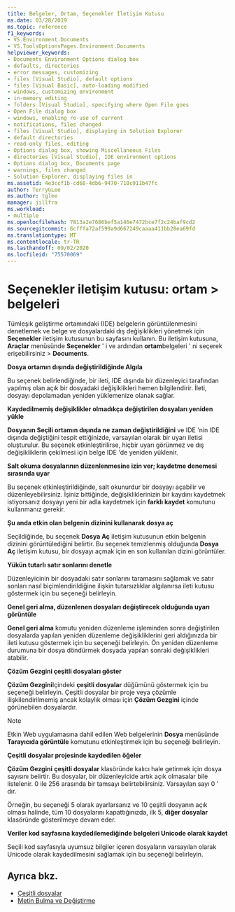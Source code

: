 ```yaml
---
title: Belgeler, Ortam, Seçenekler İletişim Kutusu
ms.date: 03/28/2019
ms.topic: reference
f1_keywords:
- VS.Environment.Documents
- VS.ToolsOptionsPages.Environment.Documents
helpviewer_keywords:
- Documents Environment Options dialog box
- defaults, directories
- error messages, customizing
- files [Visual Studio], default options
- files [Visual Basic], auto-loading modified
- windows, customizing environment
- in-memory editing
- folders [Visual Studio], specifying where Open File goes
- Open File dialog box
- windows, enabling re-use of current
- notifications, files changed
- files [Visual Studio], displaying in Solution Explorer
- default directories
- read-only files, editing
- Options dialog box, showing Miscellaneous Files
- directories [Visual Studio], IDE environment options
- Options dialog box, Documents page
- warnings, files changed
- Solution Explorer, displaying files in
ms.assetid: 4e3ccf1b-cd68-4db6-9470-710c911b47fc
author: TerryGLee
ms.author: tglee
manager: jillfra
ms.workload:
- multiple
ms.openlocfilehash: 7813a2e7686bef5a146e7472bce7f2c24baf9cd2
ms.sourcegitcommit: 6cfffa72af599a9d667249caaaa411bb28ea69fd
ms.translationtype: MT
ms.contentlocale: tr-TR
ms.lasthandoff: 09/02/2020
ms.locfileid: "75570069"
---
```

# <a name="options-dialog-box-environment--documents"></a>Seçenekler iletişim kutusu: ortam \> belgeleri

Tümleşik geliştirme ortamındaki (IDE) belgelerin görüntülenmesini denetlemek ve belge ve dosyalardaki dış değişiklikleri yönetmek için **Seçenekler** iletişim kutusunun bu sayfasını kullanın. Bu iletişim kutusuna, **Araçlar** menüsünde **Seçenekler** ' i ve ardından **ortam**belgeleri ' ni seçerek erişebilirsiniz  >  **Documents**.

**Dosya ortamın dışında değiştirildiğinde Algıla**

Bu seçenek belirlendiğinde, bir ileti, IDE dışında bir düzenleyici tarafından yapılmış olan açık bir dosyadaki değişiklikleri hemen bilgilendirir. İleti, dosyayı depolamadan yeniden yüklemenize olanak sağlar.

**Kaydedilmemiş değişiklikler olmadıkça değiştirilen dosyaları yeniden yükle**

**Dosyanın Seçili ortamın dışında ne zaman değiştirildiğini** ve IDE 'nin IDE dışında değiştiğini tespit ettiğinizde, varsayılan olarak bir uyarı iletisi oluşturulur. Bu seçenek etkinleştirilirse, hiçbir uyarı görünmez ve dış değişikliklerin çekilmesi için belge IDE 'de yeniden yüklenir.

**Salt okuma dosyalarının düzenlenmesine izin ver; kaydetme denemesi sırasında uyar**

Bu seçenek etkinleştirildiğinde, salt okunurdur bir dosyayı açabilir ve düzenleyebilirsiniz. İşiniz bittiğinde, değişikliklerinizin bir kaydını kaydetmek istiyorsanız dosyayı yeni bir adla kaydetmek için **farklı kaydet** komutunu kullanmanız gerekir.

**Şu anda etkin olan belgenin dizinini kullanarak dosya aç**

Seçildiğinde, bu seçenek **Dosya Aç** iletişim kutusunun etkin belgenin dizinini görüntülediğini belirtir. Bu seçenek temizlenmiş olduğunda **Dosya Aç** iletişim kutusu, bir dosyayı açmak için en son kullanılan dizini görüntüler.

**Yükün tutarlı satır sonlarını denetle**

Düzenleyicinin bir dosyadaki satır sonlarını taramasını sağlamak ve satır sonları nasıl biçimlendirildiğine ilişkin tutarsızlıklar algılanırsa ileti kutusu göstermek için bu seçeneği belirleyin.

**Genel geri alma, düzenlenen dosyaları değiştirecek olduğunda uyarı görüntüle**

**Genel geri alma** komutu yeniden düzenleme işleminden sonra değiştirilen dosyalarda yapılan yeniden düzenleme değişikliklerini geri aldığınızda bir ileti kutusu göstermek için bu seçeneği belirleyin. Ön yeniden düzenleme durumuna bir dosya döndürmek dosyada yapılan sonraki değişiklikleri atabilir.

**Çözüm Gezgini çeşitli dosyaları göster**

**Çözüm Gezgini**Içindeki **çeşitli dosyalar** düğümünü göstermek için bu seçeneği belirleyin. Çeşitli dosyalar bir proje veya çözümle ilişkilendirilmemiş ancak kolaylık olması için **Çözüm Gezgini** içinde görünebilen dosyalardır.

> [!NOTE]
> Etkin Web uygulamasına dahil edilen Web belgelerinin **Dosya** menüsünde **Tarayıcıda görüntüle** komutunu etkinleştirmek için bu seçeneği belirleyin.

**Çeşitli dosyalar projesinde kaydedilen öğeler**

**Çözüm Gezgini** **çeşitli dosyalar** klasöründe kalıcı hale getirmek için dosya sayısını belirtir. Bu dosyalar, bir düzenleyicide artık açık olmasalar bile listelenir. 0 ile 256 arasında bir tamsayı belirtebilirsiniz. Varsayılan sayı 0 ' dır.

Örneğin, bu seçeneği 5 olarak ayarlarsanız ve 10 çeşitli dosyanın açık olması halinde, tüm 10 dosyalarını kapattığınızda, ilk 5, **diğer dosyalar** klasöründe gösterilmeye devam eder.

**Veriler kod sayfasına kaydedilemediğinde belgeleri Unicode olarak kaydet**

Seçili kod sayfasıyla uyumsuz bilgiler içeren dosyaların varsayılan olarak Unicode olarak kaydedilmesini sağlamak için bu seçeneği belirleyin.

## <a name="see-also"></a>Ayrıca bkz.

- [Çeşitli dosyalar](../../ide/reference/miscellaneous-files.md)
- [Metin Bulma ve Değiştirme](../../ide/finding-and-replacing-text.md)
